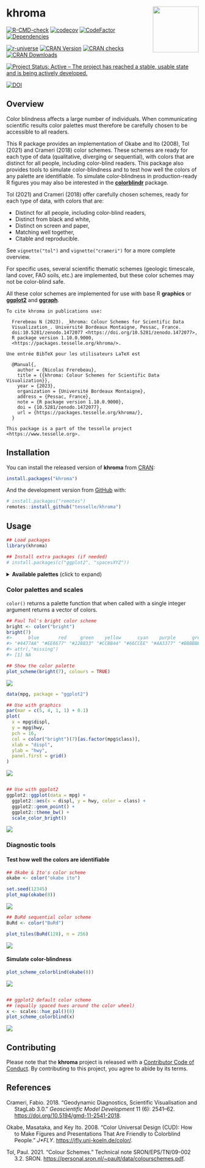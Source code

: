 
<!-- README.md is generated from README.Rmd. Please edit that file -->

# khroma <img width=120px src="man/figures/logo.png" align="right" />

<!-- badges: start -->

[![R-CMD-check](https://github.com/tesselle/khroma/workflows/R-CMD-check/badge.svg)](https://github.com/tesselle/khroma/actions)
[![codecov](https://codecov.io/gh/tesselle/khroma/branch/main/graph/badge.svg)](https://app.codecov.io/gh/tesselle/khroma)
[![CodeFactor](https://www.codefactor.io/repository/github/tesselle/khroma/badge/main)](https://www.codefactor.io/repository/github/tesselle/khroma/overview/main)
[![Dependencies](https://tinyverse.netlify.com/badge/khroma)](https://cran.r-project.org/package=khroma)

<a href="https://tesselle.r-universe.dev" class="pkgdown-devel"><img
src="https://tesselle.r-universe.dev/badges/khroma"
alt="r-universe" /></a>
<a href="https://cran.r-project.org/package=khroma"
class="pkgdown-release"><img
src="http://www.r-pkg.org/badges/version/khroma"
alt="CRAN Version" /></a> <a
href="https://cran.r-project.org/web/checks/check_results_khroma.html"
class="pkgdown-release"><img
src="https://badges.cranchecks.info/worst/khroma.svg"
alt="CRAN checks" /></a>
<a href="https://cran.r-project.org/package=khroma"
class="pkgdown-release"><img
src="http://cranlogs.r-pkg.org/badges/khroma"
alt="CRAN Downloads" /></a>

[![Project Status: Active – The project has reached a stable, usable
state and is being actively
developed.](https://www.repostatus.org/badges/latest/active.svg)](https://www.repostatus.org/#active)

[![DOI](https://zenodo.org/badge/DOI/10.5281/zenodo.1472077.svg)](https://doi.org/10.5281/zenodo.1472077)
<!-- badges: end -->

## Overview

Color blindness affects a large number of individuals. When
communicating scientific results color palettes must therefore be
carefully chosen to be accessible to all readers.

This R package provides an implementation of Okabe and Ito (2008), Tol
(2021) and Crameri (2018) color schemes. These schemes are ready for
each type of data (qualitative, diverging or sequential), with colors
that are distinct for all people, including color-blind readers. This
package also provides tools to simulate color-blindness and to test how
well the colors of any palette are identifiable. To simulate
color-blindness in production-ready R figures you may also be interested
in the [**colorblindr**](https://github.com/clauswilke/colorblindr)
package.

Tol (2021) and Crameri (2018) offer carefully chosen schemes, ready for
each type of data, with colors that are:

- Distinct for all people, including color-blind readers,
- Distinct from black and white,
- Distinct on screen and paper,
- Matching well together,
- Citable and reproducible.

See `vignette("tol")` and `vignette("crameri")` for a more complete
overview.

For specific uses, several scientific thematic schemes (geologic
timescale, land cover, FAO soils, etc.) are implemented, but these color
schemes may not be color-blind safe.

All these color schemes are implemented for use with base R **graphics**
or [**ggplot2**](https://github.com/tidyverse/ggplot2) and
[**ggraph**](https://github.com/thomasp85/ggraph).

    To cite khroma in publications use:

      Frerebeau N (2023). _khroma: Colour Schemes for Scientific Data
      Visualization_. Université Bordeaux Montaigne, Pessac, France.
      doi:10.5281/zenodo.1472077 <https://doi.org/10.5281/zenodo.1472077>,
      R package version 1.10.0.9000,
      <https://packages.tesselle.org/khroma/>.

    Une entrée BibTeX pour les utilisateurs LaTeX est

      @Manual{,
        author = {Nicolas Frerebeau},
        title = {{khroma: Colour Schemes for Scientific Data Visualization}},
        year = {2023},
        organization = {Université Bordeaux Montaigne},
        address = {Pessac, France},
        note = {R package version 1.10.0.9000},
        doi = {10.5281/zenodo.1472077},
        url = {https://packages.tesselle.org/khroma/},
      }

    This package is a part of the tesselle project
    <https://www.tesselle.org>.

## Installation

You can install the released version of **khroma** from
[CRAN](https://CRAN.R-project.org):

``` r
install.packages("khroma")
```

And the development version from [GitHub](https://github.com/) with:

``` r
# install.packages("remotes")
remotes::install_github("tesselle/khroma")
```

## Usage

``` r
## Load packages
library(khroma)

## Install extra packages (if needed)
# install.packages(c("ggplot2", "spacesXYZ"))
```

<details>
<summary>
<strong>Available palettes</strong> (click to expand)
</summary>

``` r
## Get a table of available palettes
info()
#>            palette        type max missing
#> 1             broc   diverging 256    <NA>
#> 2             cork   diverging 256    <NA>
#> 3              vik   diverging 256    <NA>
#> 4           lisbon   diverging 256    <NA>
#> 5           tofino   diverging 256    <NA>
#> 6           berlin   diverging 256    <NA>
#> 7             roma   diverging 256    <NA>
#> 8              bam   diverging 256    <NA>
#> 9           vanimo   diverging 256    <NA>
#> 10          oleron   diverging 256    <NA>
#> 11          bukavu   diverging 256    <NA>
#> 12             fes   diverging 256    <NA>
#> 13           devon  sequential 256    <NA>
#> 14         lajolla  sequential 256    <NA>
#> 15          bamako  sequential 256    <NA>
#> 16           davos  sequential 256    <NA>
#> 17          bilbao  sequential 256    <NA>
#> 18            nuuk  sequential 256    <NA>
#> 19            oslo  sequential 256    <NA>
#> 20           grayC  sequential 256    <NA>
#> 21          hawaii  sequential 256    <NA>
#> 22           lapaz  sequential 256    <NA>
#> 23           tokyo  sequential 256    <NA>
#> 24            buda  sequential 256    <NA>
#> 25           acton  sequential 256    <NA>
#> 26           turku  sequential 256    <NA>
#> 27           imola  sequential 256    <NA>
#> 28          batlow  sequential 256    <NA>
#> 29         batlowW  sequential 256    <NA>
#> 30         batlowK  sequential 256    <NA>
#> 31           brocO  sequential 256    <NA>
#> 32           corkO  sequential 256    <NA>
#> 33            vikO  sequential 256    <NA>
#> 34           romaO  sequential 256    <NA>
#> 35            bamO  sequential 256    <NA>
#> 36          bright qualitative   7    <NA>
#> 37    highcontrast qualitative   3    <NA>
#> 38         vibrant qualitative   7    <NA>
#> 39           muted qualitative   9 #DDDDDD
#> 40  mediumcontrast qualitative   6    <NA>
#> 41            pale qualitative   6    <NA>
#> 42            dark qualitative   6    <NA>
#> 43           light qualitative   9    <NA>
#> 44          sunset   diverging  11 #FFFFFF
#> 45            BuRd   diverging   9 #FFEE99
#> 46            PRGn   diverging   9 #FFEE99
#> 47          YlOrBr  sequential   9 #888888
#> 48      iridescent  sequential  23 #999999
#> 49 discreterainbow  sequential  23 #777777
#> 50   smoothrainbow  sequential  34 #666666
#> 51        okabeito qualitative   8    <NA>
#> 52   okabeitoblack qualitative   8    <NA>
#> 53    stratigraphy qualitative 175    <NA>
#> 54            soil qualitative  24    <NA>
#> 55            land qualitative  14    <NA>
```

</details>

### Color palettes and scales

`color()` returns a palette function that when called with a single
integer argument returns a vector of colors.

``` r
## Paul Tol's bright color scheme
bright <- color("bright")
bright(7)
#>      blue       red     green    yellow      cyan    purple      grey 
#> "#4477AA" "#EE6677" "#228833" "#CCBB44" "#66CCEE" "#AA3377" "#BBBBBB" 
#> attr(,"missing")
#> [1] NA
```

``` r
## Show the color palette
plot_scheme(bright(7), colours = TRUE)
```

<img src="man/figures/README-usage-show-1.png" style="display: block; margin: auto;" />

``` r
data(mpg, package = "ggplot2")

## Use with graphics
par(mar = c(5, 4, 1, 1) + 0.1)
plot(
  x = mpg$displ,
  y = mpg$hwy,
  pch = 16,
  col = color("bright")(7)[as.factor(mpg$class)],
  xlab = "displ",
  ylab = "hwy",
  panel.first = grid()
)
```

<img src="man/figures/README-usage-plot-1.png" style="display: block; margin: auto;" />

``` r

## Use with ggplot2
ggplot2::ggplot(data = mpg) +
  ggplot2::aes(x = displ, y = hwy, color = class) +
  ggplot2::geom_point() +
  ggplot2::theme_bw() +
  scale_color_bright()
```

<img src="man/figures/README-usage-plot-2.png" style="display: block; margin: auto;" />

### Diagnostic tools

#### Test how well the colors are identifiable

``` r
## Okabe & Ito's color scheme
okabe <- color("okabe ito")

set.seed(12345)
plot_map(okabe(8))
```

<img src="man/figures/README-usage-map-1.png" style="display: block; margin: auto;" />

``` r
## BuRd sequential color scheme
BuRd <- color("BuRd")

plot_tiles(BuRd(128), n = 256)
```

<img src="man/figures/README-usage-tiles-1.png" style="display: block; margin: auto;" />

#### Simulate color-blindness

``` r
plot_scheme_colorblind(okabe(8))
```

<img src="man/figures/README-usage-colorblind2-1.png" style="display: block; margin: auto;" />

``` r

## ggplot2 default color scheme
## (equally spaced hues around the color wheel)
x <- scales::hue_pal()(8)
plot_scheme_colorblind(x)
```

<img src="man/figures/README-usage-colorblind2-2.png" style="display: block; margin: auto;" />

## Contributing

Please note that the **khroma** project is released with a [Contributor
Code of Conduct](https://www.tesselle.org/conduct.html). By contributing
to this project, you agree to abide by its terms.

## References

<div id="refs" class="references csl-bib-body hanging-indent">

<div id="ref-crameri2018" class="csl-entry">

Crameri, Fabio. 2018. “Geodynamic Diagnostics, Scientific Visualisation
and StagLab 3.0.” *Geoscientific Model Development* 11 (6): 2541–62.
<https://doi.org/10.5194/gmd-11-2541-2018>.

</div>

<div id="ref-okabe2008" class="csl-entry">

Okabe, Masataka, and Key Ito. 2008. “Color Universal Design (CUD): How
to Make Figures and Presentations That Are Friendly to Colorblind
People.” *J\*FLY*. <https://jfly.uni-koeln.de/color/>.

</div>

<div id="ref-tol2021" class="csl-entry">

Tol, Paul. 2021. “Colour Schemes.” Technical note SRON/EPS/TN/09-002
3.2. SRON. <https://personal.sron.nl/~pault/data/colourschemes.pdf>.

</div>

</div>
